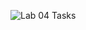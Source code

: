 
![Lab 04 Tasks](https://github.com/AbdulRahmanAzam/cpp-practise/assets/69141440/0607206d-8bd7-4135-9453-554b604c914e)
